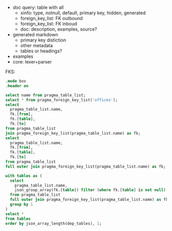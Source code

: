 - doc query: table with all
  - xinfo: type, notnull, default, primary key, hidden, generated
  - foreign_key_list: FK outbound
  - foreign_key_list: FK inboud
  - doc: description, examples, source?
- generated markdown
  - primary key distiction
  - other metadata
  - tables or headings?
- examples
- core: lexer+parser

FKS:

```sql
.mode box
.header on

select name from pragma_table_list;
select * from pragma_foreign_key_list('offices');
select
  pragma_table_list.name,
  fk.[from],
  fk.[table],
  fk.[to]
from pragma_table_list
join pragma_foreign_key_list(pragma_table_list.name) as fk;
select
  pragma_table_list.name,
  fk.[from],
  fk.[table],
  fk.[to]
from pragma_table_list
full outer join pragma_foreign_key_list(pragma_table_list.name) as fk;

with tables as (
  select
    pragma_table_list.name,
    json_group_array(fk.[table]) filter (where fk.[table] is not null) as dep_tables
  from pragma_table_list
  full outer join pragma_foreign_key_list(pragma_table_list.name) as fk
  group by 1
)
select *
from tables
order by json_array_length(dep_tables), 1;


```

